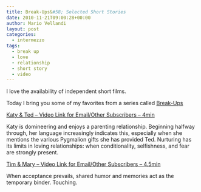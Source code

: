 ```yaml
---
title: Break-Ups&#58; Selected Short Stories
date: 2010-11-21T09:00:28+00:00
author: Mario Vellandi
layout: post
categories:
  - intermezzo
tags:
  - break up
  - love
  - relationship
  - short story
  - video
---
```

I love the availability of independent short films.

Today I bring you some of my favorites from a series called [Break-Ups](http://www.breakups.us/)

[Katy & Ted &#8211; Video Link for Email/Other Subscribers &#8211; 4min](http://vimeo.com/11900273)

Katy is domineering and enjoys a parenting relationship. Beginning halfway through, her language increasingly indicates this, especially when she mentions the various Pygmalion gifts she has provided Ted. Nurturing has its limits in loving relationships: when conditionality, selfishness, and fear are strongly present.

[Tim & Mary &#8211; Video Link for Email/Other Subscribers &#8211; 4.5min](http://vimeo.com/15488300)

When acceptance prevails, shared humor and memories act as the temporary binder. Touching.
